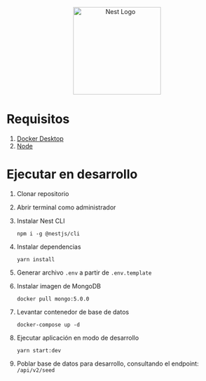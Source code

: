 <p align="center">
  <a href="http://nestjs.com/" target="blank"><img src="https://nestjs.com/img/logo-small.svg" width="200" alt="Nest Logo" /></a>
</p>

# Requisitos

1. [Docker Desktop](https://www.docker.com/get-started)
2. [Node](https://nodejs.org/es/)

# Ejecutar en desarrollo

1. Clonar repositorio
2. Abrir terminal como administrador
3. Instalar Nest CLI 
    ```
    npm i -g @nestjs/cli
    ```
4. Instalar dependencias 
    ```
    yarn install
    ```
6. Generar archivo ```.env``` a partir de ```.env.template```

7. Instalar imagen de MongoDB 
    ```
    docker pull mongo:5.0.0
    ```
8. Levantar contenedor de base de datos 
    ```
    docker-compose up -d
    ```
9. Ejecutar aplicación en modo de desarrollo 
    ```
    yarn start:dev
    ```
    
10. Poblar base de datos para desarrollo, consultando el endpoint: ```/api/v2/seed```
